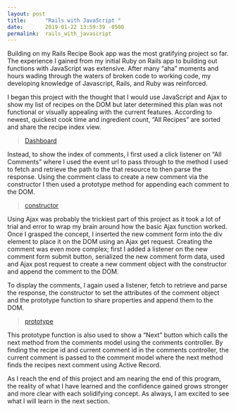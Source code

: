 ```yaml
---
layout: post
title:      "Rails with JavaScript "
date:       2019-01-22 13:59:39 -0500
permalink:  rails_with_javascript
---
```



Building on my Rails Recipe Book app was the most gratifying project so far.  The experience I gained from my initial Ruby on Rails app to building out functions with JavaScript was extensive.  After many “aha” moments and hours wading through the waters of broken code to working code, my developing knowledge of Javascript, Rails, and Ruby was reinforced.

I began this project with the thought that I would use JavaScript and Ajax to show my list of recipes on the DOM but later determined this plan was not functional or visually appealing with the current features.  According to newest, quickest cook time and ingredient count, “All Recipes” are sorted and share the recipe index view.

<blockquote class="imgur-embed-pub" lang="en" data-id="a/1NUrlsh"><a href="//imgur.com/1NUrlsh">Dashboard</a></blockquote><script async src="//s.imgur.com/min/embed.js" charset="utf-8"></script>


Instead, to show the index of comments, I first used a click listener on “All Comments” where I used the event url to pass through to the method I used to fetch and retrieve the path to the that resource to then parse the response.  Using the comment class to create a new comment via the constructor I then used a prototype method for appending each comment to the DOM.  

<blockquote class="imgur-embed-pub" lang="en" data-id="a/DFFKnbw"><a href="//imgur.com/DFFKnbw">constructor</a></blockquote><script async src="//s.imgur.com/min/embed.js" charset="utf-8"></script>

Using Ajax was probably the trickiest part of this project as it took a lot of trial and error to wrap my brain around how the basic Ajax function worked.  Once I grasped the concept, I inserted the new comment form into the div element to place it on the DOM using an Ajax get request.  Creating the comment was even more complex; first I added a listener on the new comment form submit button, serialized the new comment form data, used and Ajax post request to create a new comment object with the constructor and append the comment to the DOM.

To display the comments, I again used a listener, fetch to retrieve and parse the response, the constructor to set the attributes of the comment object and the prototype function to share properties and append them to the DOM. 

<blockquote class="imgur-embed-pub" lang="en" data-id="a/XkFD84m"><a href="//imgur.com/XkFD84m">prototype</a></blockquote><script async src="//s.imgur.com/min/embed.js" charset="utf-8"></script>

This prototype function is also used to show a “Next” button which calls the next method from the comments model using the comments controller.  By finding the recipe id and current comment id in the comments controller, the current comment is passed to the comment model where the next method finds the recipes next comment using Active Record.

As I reach the end of this project and am nearing the end of this program, the reality of what I have learned and the confidence gained grows stronger and more clear with each solidifying concept.  As always, I am excited to see what I will learn in the next section.
